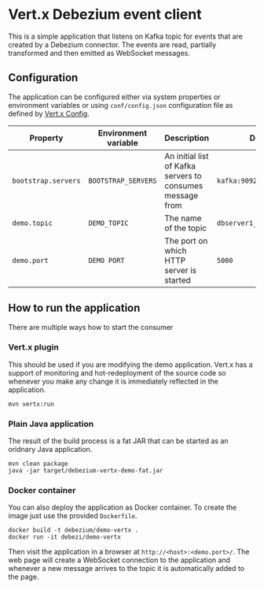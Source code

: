 # Vert.x Debezium event client

This is a simple application that listens on Kafka topic for events that are created by a Debezium connector.
The events are read, partially transformed and then emitted as WebSocket messages.

## Configuration
The application can be configured either via system properties or environment variables or using `conf/config.json` configuration file as defined by [Vert.x Config](https://vertx.io/docs/vertx-config/java/).

| Property            | Environment variable | Description                                               | Default value                   |
| ------------------- | -------------------- | --------------------------------------------------------- | --------------------------------|
| `bootstrap.servers` | `BOOTSTRAP_SERVERS`  | An initial list of Kafka servers to consumes message from | `kafka:9092`                    |
| `demo.topic`        | `DEMO_TOPIC`         | The name of the topic                                     | `dbserver1_inventory_Hike_json` |
| `demo.port`         | `DEMO PORT`          | The port on which HTTP server is started                  | `5000`                          |

## How to run the application
There are multiple ways how to start the consumer

### Vert.x plugin
This should be used if you are modifying the demo application.
Vert.x has a support of monitoring and hot-redeployment of the source code so whenever you make any change it is immediately reflected in the application.
```
mvn vertx:run
```

### Plain Java application
The result of the build process is a fat JAR that can be started as an oridnary Java application.
```
mvn clean package
java -jar target/debezium-vertx-demo-fat.jar
```

### Docker container
You can also deploy the application as Docker container.
To create the image just use the provided `Dockerfile`.
```
docker build -t debezium/demo-vertx .
docker run -it debezi/demo-vertx
```

Then visit the application in a browser at `http://<host>:<demo.port>/`.
The web page will create a WebSocket connection to the application and whenever a new message arrives to the topic it is automatically added to the page.
